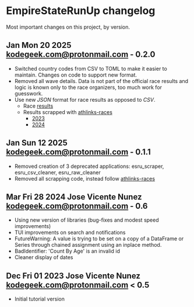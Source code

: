 # EmpireStateRunUp changelog

Most important changes on this project, by version.

## Jan Mon 20 2025 <kodegeek.com@protonmail.com> - 0.2.0
- Switched country codes from CSV to TOML to make it easier to maintain. Changes on code to support new format.
- Removed all wave details. Data is not part of the official race results and logic is known only to the race 
  organizers, too much work for guesswork.
- Use new _JSON_ format for race results as opposed to _CSV_. 
  - Race [results](https://www.athlinks.com/event/382111?category=global&term=EmpireState)
  - Results scrapped with [athlinks-races](https://pypi.org/project/athlinks-races/)
    - [2023](https://www.athlinks.com/event/382111/results/Event/1062909/Results)
    - [2024](https://www.athlinks.com/event/382111/results/Event/1093108/Results)

## Jan Sun 12 2025 <kodegeek.com@protonmail.com> - 0.1.1
- Removed creation of 3 deprecated applications: esru_scraper, esru_csv_cleaner, esru_raw_cleaner
- Removed all scrapping code, instead follow [athlinks-races](https://github.com/josevnz/athlinks-races)

## Mar Fri 28 2024 Jose Vicente Nunez <kodegeek.com@protonmail.com> - 0.6
- Using new version of libraries (bug-fixes and modest speed improvements)
- TUI improvements on search and notifications
- FutureWarning: A value is trying to be set on a copy of a DataFrame or Series through chained assignment using an inplace method.
- BadIdentifier: 'Count By Age' is an invalid id
- Cleaner display of dates

## Dec Fri 01 2023 Jose Vicente Nunez <kodegeek.com@protonmail.com> < 0.5
- Initial tutorial version
